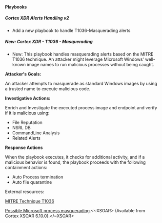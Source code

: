 
#### Playbooks

##### Cortex XDR Alerts Handling v2

- Add a new playbook to handle T1036-Masquerading alerts

##### New: Cortex XDR - T1036 - Masquerading

- New: This playbook handles masquerading alerts based on the MITRE T1036 technique.
An attacker might leverage Microsoft Windows' well-known image names to run malicious processes without being caught.

**Attacker's Goals:**

An attacker attempts to masquerade as standard Windows images by using a trusted name to execute malicious code.

**Investigative Actions:**

Enrich and Investigate the executed process image and endpoint and verify if it is malicious using:

* File Reputation
* NSRL DB
* CommandLine Analysis
* Related Alerts


**Response Actions**

When the playbook executes, it checks for additional activity, and if a malicious behavior is found, the playbook proceeds with the following containment actions:

* Auto Process termination
* Auto file quarantine

External resources:

[MITRE Technique T1036](https://attack.mitre.org/techniques/T1036/)

[Possible Microsoft process masquerading](https://docs-cortex.paloaltonetworks.com/r/Cortex-XDR-Analytics-Alert-Reference/Possible-Microsoft-process-masquerading).<~XSOAR> (Available from Cortex XSOAR 6.10.0).</~XSOAR>
